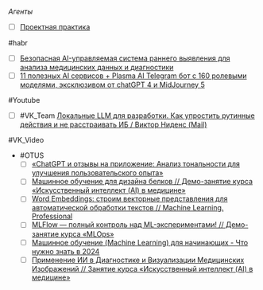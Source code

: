 *Агенты*
- [ ] [Проектная практика](https://promo.pmpractice.ru/neuroassistant)

#habr 
- [ ] [Безопасная AI-управляемая система раннего выявления для анализа медицинских данных и диагностики](https://habr.com/ru/companies/otus/articles/888652/)
- [ ] [11 полезных AI сервисов + Plasma AI Telegram бот с 160 ролевыми моделями, эксклюзивом от chatGPT 4 и MidJourney 5](https://habr.com/ru/articles/727254/)

#Youtube 
- [ ] #VK_Team [Локальные LLM для разработки. Как упростить рутинные действия и не расстраивать ИБ / Виктор Ниденс (Mail)](https://vkvideo.ru/video-147415323_456240533)

#VK_Video 
- #OTUS 
	- [ ] [«ChatGPT и отзывы на приложение: Анализ тональности для улучшения пользовательского опыта»](https://vkvideo.ru/video-145052891_456248047)
	- [ ] [Машинное обучение для дизайна белков // Демо-занятие курса «Искусственный интеллект (AI) в медицине»](https://vkvideo.ru/video-145052891_456247905)
	- [ ] [Word Embeddings: строим векторные представления для автоматической обработки текстов // Machine Learning. Professional](https://vkvideo.ru/video-145052891_456247911)
	- [ ] [MLFlow — полный контроль над ML-экспериментами! // Демо-занятие курса «MLOps»](https://vkvideo.ru/video-145052891_456247914)
	- [ ] [Машинное обучение (Machine Learning) для начинающих - Что нужно знать в 2024](https://vkvideo.ru/video-229088261_456240287)
	- [ ] [Применение ИИ в Диагностике и Визуализации Медицинских Изображений // Занятие курса «Искусственный интеллект (AI) в медицине»](https://vkvideo.ru/video-145052891_456247987)